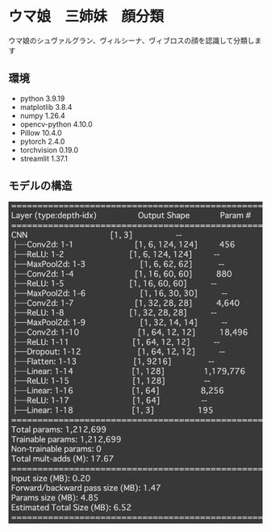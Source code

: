 # ウマ娘　三姉妹　顔分類
ウマ娘のシュヴァルグラン、ヴィルシーナ、ヴィブロスの顔を認識して分類します

## 環境
* python 3.9.19
* matplotlib 3.8.4
* numpy 1.26.4
* opencv-python 4.10.0
* Pillow 10.4.0
* pytorch 2.4.0
* torchvision 0.19.0
* streamlit 1.37.1

## モデルの構造
![png](/img/model.png)
